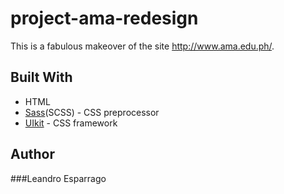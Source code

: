 # project-ama-redesign
This is a fabulous makeover of the site http://www.ama.edu.ph/.

## Built With
* HTML
* [Sass](https://sass-lang.com/)(SCSS) - CSS preprocessor
* [UIkit](https://getuikit.com/) - CSS framework

## Author
###Leandro Esparrago
